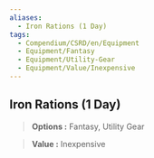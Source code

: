 ```yaml
---
aliases:
  - Iron Rations (1 Day)
tags:
  - Compendium/CSRD/en/Equipment
  - Equipment/Fantasy
  - Equipment/Utility-Gear
  - Equipment/Value/Inexpensive
---
```

  
    
## Iron Rations (1 Day)    
    
>    
> **Options :** Fantasy, Utility Gear    
> **Value :** Inexpensive
